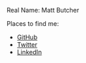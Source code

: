 Real Name: Matt Butcher

Places to find me:
* [GitHub](https://github.com/technosophos)
* [Twitter](https://twitter.com/technosophos)
* [LinkedIn](https://www.linkedin.com/in/mattbutcher)
